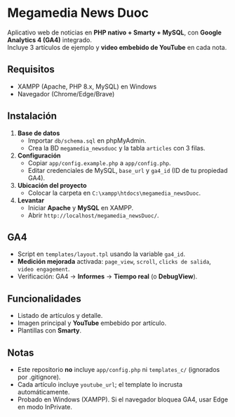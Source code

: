 # Megamedia News Duoc

Aplicativo web de noticias en **PHP nativo + Smarty + MySQL**, con **Google Analytics 4 (GA4)** integrado.  
Incluye 3 artículos de ejemplo y **video embebido de YouTube** en cada nota.

## Requisitos
- XAMPP (Apache, PHP 8.x, MySQL) en Windows
- Navegador (Chrome/Edge/Brave)

## Instalación
1. **Base de datos**  
   - Importar `db/schema.sql` en phpMyAdmin.  
   - Crea la BD `megamedia_newsduoc` y la tabla `articles` con 3 filas.
2. **Configuración**  
   - Copiar `app/config.example.php` a `app/config.php`.  
   - Editar credenciales de MySQL, `base_url` y `ga4_id` (ID de tu propiedad GA4).
3. **Ubicación del proyecto**  
   - Colocar la carpeta en `C:\xampp\htdocs\megamedia_newsDuoc`.
4. **Levantar**  
   - Iniciar **Apache** y **MySQL** en XAMPP.  
   - Abrir `http://localhost/megamedia_newsDuoc/`.

## GA4
- Script en `templates/layout.tpl` usando la variable `ga4_id`.
- **Medición mejorada** activada: `page_view`, `scroll`, `clicks de salida`, `video engagement`.
- Verificación: GA4 → **Informes** → **Tiempo real** (o **DebugView**).

## Funcionalidades
- Listado de artículos y detalle.
- Imagen principal y **YouTube** embebido por artículo.
- Plantillas con **Smarty**.


## Notas
- Este repositorio **no** incluye `app/config.php` ni `templates_c/` (ignorados por .gitignore).
- Cada artículo incluye `youtube_url`; el template lo incrusta automáticamente.
- Probado en Windows (XAMPP). Si el navegador bloquea GA4, usar Edge en modo InPrivate.

